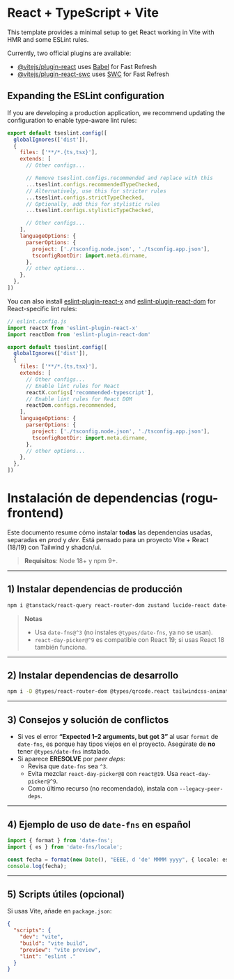 # React + TypeScript + Vite

This template provides a minimal setup to get React working in Vite with HMR and some ESLint rules.

Currently, two official plugins are available:

- [@vitejs/plugin-react](https://github.com/vitejs/vite-plugin-react/blob/main/packages/plugin-react) uses [Babel](https://babeljs.io/) for Fast Refresh
- [@vitejs/plugin-react-swc](https://github.com/vitejs/vite-plugin-react/blob/main/packages/plugin-react-swc) uses [SWC](https://swc.rs/) for Fast Refresh

## Expanding the ESLint configuration

If you are developing a production application, we recommend updating the configuration to enable type-aware lint rules:

```js
export default tseslint.config([
  globalIgnores(['dist']),
  {
    files: ['**/*.{ts,tsx}'],
    extends: [
      // Other configs...

      // Remove tseslint.configs.recommended and replace with this
      ...tseslint.configs.recommendedTypeChecked,
      // Alternatively, use this for stricter rules
      ...tseslint.configs.strictTypeChecked,
      // Optionally, add this for stylistic rules
      ...tseslint.configs.stylisticTypeChecked,

      // Other configs...
    ],
    languageOptions: {
      parserOptions: {
        project: ['./tsconfig.node.json', './tsconfig.app.json'],
        tsconfigRootDir: import.meta.dirname,
      },
      // other options...
    },
  },
])
```

You can also install [eslint-plugin-react-x](https://github.com/Rel1cx/eslint-react/tree/main/packages/plugins/eslint-plugin-react-x) and [eslint-plugin-react-dom](https://github.com/Rel1cx/eslint-react/tree/main/packages/plugins/eslint-plugin-react-dom) for React-specific lint rules:

```js
// eslint.config.js
import reactX from 'eslint-plugin-react-x'
import reactDom from 'eslint-plugin-react-dom'

export default tseslint.config([
  globalIgnores(['dist']),
  {
    files: ['**/*.{ts,tsx}'],
    extends: [
      // Other configs...
      // Enable lint rules for React
      reactX.configs['recommended-typescript'],
      // Enable lint rules for React DOM
      reactDom.configs.recommended,
    ],
    languageOptions: {
      parserOptions: {
        project: ['./tsconfig.node.json', './tsconfig.app.json'],
        tsconfigRootDir: import.meta.dirname,
      },
      // other options...
    },
  },
])
```


# Instalación de dependencias (rogu-frontend)

Este documento resume cómo instalar **todas** las dependencias usadas, separadas en _prod_ y _dev_. Está pensado para un proyecto Vite + React (18/19) con Tailwind y shadcn/ui.

> **Requisitos**: Node 18+ y npm 9+.

---

## 1) Instalar dependencias de producción

```bash
npm i @tanstack/react-query react-router-dom zustand lucide-react date-fns@^3 clsx tailwind-merge qrcode.react @radix-ui/react-accordion @radix-ui/react-alert-dialog class-variance-authority @radix-ui/react-aspect-ratio @radix-ui/react-avatar react-day-picker@^9 embla-carousel-react recharts @radix-ui/react-checkbox cmdk @radix-ui/react-context-menu vaul @radix-ui/react-dropdown-menu @radix-ui/react-label react-hook-form @radix-ui/react-hover-card input-otp @radix-ui/react-popover @radix-ui/react-navigation-menu @radix-ui/react-menubar @radix-ui/react-progress @radix-ui/react-radio-group @radix-ui/react-scroll-area @radix-ui/react-select @radix-ui/react-separator @radix-ui/react-dialog @radix-ui/react-tooltip @radix-ui/react-switch @radix-ui/react-slider @radix-ui/react-toggle @radix-ui/react-toggle-group @radix-ui/react-toast @radix-ui/react-tabs react-resizable-panels next-themes sonner
```

> **Notas**  
> - Usa `date-fns@^3` (no instales `@types/date-fns`, ya no se usan).  
> - `react-day-picker@^9` es compatible con React 19; si usas React 18 también funciona.

---

## 2) Instalar dependencias de desarrollo

```bash
npm i -D @types/react-router-dom @types/qrcode.react tailwindcss-animate
```

---

## 3) Consejos y solución de conflictos

- Si ves el error **“Expected 1–2 arguments, but got 3”** al usar `format` de `date-fns`, es porque hay tipos viejos en el proyecto. Asegúrate de **no** tener `@types/date-fns` instalado.
- Si aparece **ERESOLVE** por _peer deps_:
  - Revisa que `date-fns` sea `^3`.
  - Evita mezclar `react-day-picker@8` con `react@19`. Usa `react-day-picker@^9`.
  - Como último recurso (no recomendado), instala con `--legacy-peer-deps`.

---

## 4) Ejemplo de uso de `date-fns` en español

```ts
import { format } from 'date-fns';
import { es } from 'date-fns/locale';

const fecha = format(new Date(), "EEEE, d 'de' MMMM yyyy", { locale: es });
console.log(fecha);
```

---

## 5) Scripts útiles (opcional)

Si usas Vite, añade en `package.json`:

```json
{
  "scripts": {
    "dev": "vite",
    "build": "vite build",
    "preview": "vite preview",
    "lint": "eslint ."
  }
}
```
